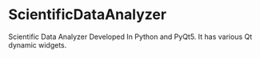 # ScientificDataAnalyzer
Scientific Data Analyzer Developed In Python and PyQt5. It has various Qt dynamic widgets.
